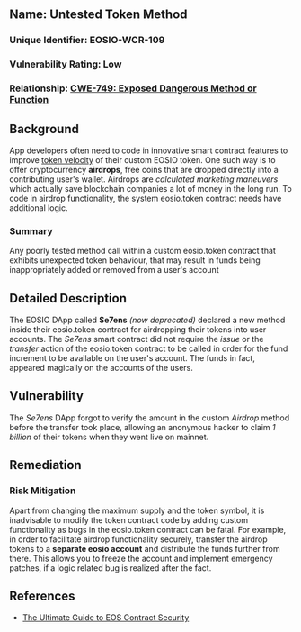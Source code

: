 <br/>

## Name: Untested Token Method

### Unique Identifier: EOSIO-WCR-109

### Vulnerability Rating: Low

### Relationship: [CWE-749: Exposed Dangerous Method or Function](https://cwe.mitre.org/data/definitions/749.html)

## Background

App developers often need to code in innovative smart contract features to improve [token velocity](https://investmentbank.com/token-velocity/) of their custom EOSIO token. One such way is to offer cryptocurrency **airdrops**, free coins that are dropped directly into a contributing user's wallet. Airdrops are _calculated marketing maneuvers_ which actually save blockchain companies a lot of money in the long run. To code in airdrop functionality, the system eosio.token contract needs have additional logic.

### Summary

Any poorly tested method call within a custom eosio.token contract that exhibits unexpected token behaviour, that may result in funds being inappropriately added or removed from a user's account 

## Detailed Description

The EOSIO DApp called **Se7ens** _(now deprecated)_ declared a new method inside their eosio.token contract for airdropping their tokens into user accounts. The _Se7ens_ smart contract did not require the _issue_ or the _transfer_ action of the eosio.token contract to be called in order for the fund increment to be available on the user's account. The funds in fact, appeared magically on the accounts of the users.

## Vulnerability

The _Se7ens_ DApp forgot to verify the amount in the custom _Airdrop_ method before the transfer took place, allowing an anonymous hacker to claim _1 billion_ of their tokens when they went live on mainnet. 

## Remediation
### Risk Mitigation

Apart from changing the maximum supply and the token symbol, it is inadvisable to modify the token contract code by adding custom functionality as bugs in the eosio.token contract can be fatal. For example, in order to facilitate airdrop functionality securely, transfer the airdrop tokens to a **separate eosio account** and distribute the funds further from there. This allows you to freeze the account and implement emergency patches, if a logic related bug is realized after the fact.

## References

- [The Ultimate Guide to EOS Contract Security](https://blockgeeks.com/guides/eos-smart-contract-security/)
